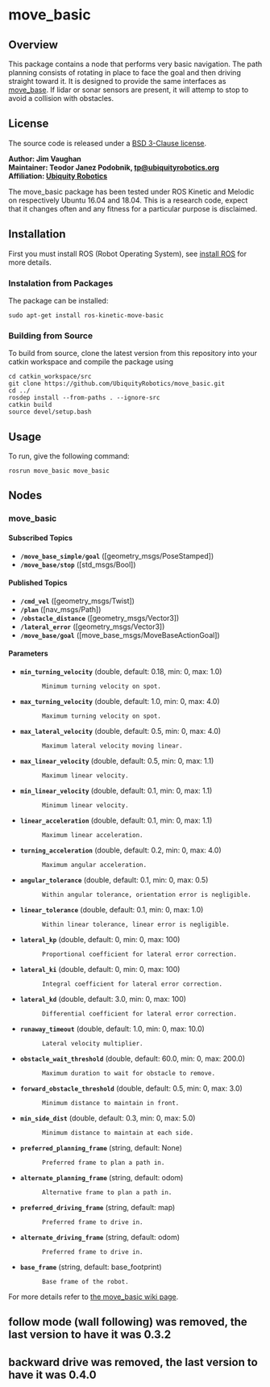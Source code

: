 
# move_basic

## Overview

This package contains a node that performs very basic navigation.
The path planning consists of rotating in place to face the goal and then
driving straight toward it.  It is designed to provide the same interfaces as
[move_base](http://wiki.ros.org/move_base). If lidar or sonar sensors are
present, it will attemp to stop to avoid a collision with obstacles.

## License

The source code is released under a [BSD 3-Clause license](LICENSE).

**Author: Jim Vaughan <br/>**
**Maintainer: Teodor Janez Podobnik, tp@ubiquityrobotics.org <br/>**
**Affiliation: [Ubiquity Robotics](www.ubiquityrobotics.org)**

The move_basic package has been tested under ROS Kinetic and Melodic on respectively Ubuntu 16.04 and 18.04. This is a research code, expect that it changes often and any fitness for a particular purpose is disclaimed.

## Installation

First you must install ROS (Robot Operating System),
see [install ROS](http://wiki.ros.org/ROS/Installation) for more details.

### Instalation from Packages

The package can be installed:

    sudo apt-get install ros-kinetic-move-basic

### Building from Source

To build from source, clone the latest version from this repository into your catkin workspace and compile the package using

    cd catkin_workspace/src
    git clone https://github.com/UbiquityRobotics/move_basic.git
    cd ../
    rosdep install --from-paths . --ignore-src
    catkin build
    source devel/setup.bash

## Usage

To run, give the following command:

    rosrun move_basic move_basic

## Nodes

### move_basic

#### Subscribed Topics

* **`/move_base_simple/goal`** ([geometry_msgs/PoseStamped])
* **`/move_base/stop`** ([std_msgs/Bool])

#### Published Topics

* **`/cmd_vel`** ([geometry_msgs/Twist])
* **`/plan`** ([nav_msgs/Path])
* **`/obstacle_distance`** ([geometry_msgs/Vector3])
* **`/lateral_error`** ([geometry_msgs/Vector3])
* **`/move_base/goal`** ([move_base_msgs/MoveBaseActionGoal])

#### Parameters

* **`min_turning_velocity`** (double, default: 0.18, min: 0, max: 1.0)

			Minimum turning velocity on spot.

* **`max_turning_velocity`** (double, default: 1.0, min: 0, max: 4.0)

			Maximum turning velocity on spot.

* **`max_lateral_velocity`** (double, default: 0.5, min: 0, max: 4.0)

			Maximum lateral velocity moving linear.

* **`max_linear_velocity`** (double, default: 0.5, min: 0, max: 1.1)

			Maximum linear velocity.

* **`min_linear_velocity`** (double, default: 0.1, min: 0, max: 1.1)

			Minimum linear velocity.

* **`linear_acceleration`** (double, default: 0.1, min: 0, max: 1.1)

			Maximum linear acceleration.

* **`turning_acceleration`** (double, default: 0.2, min: 0, max: 4.0)

			Maximum angular acceleration.

* **`angular_tolerance`** (double, default: 0.1, min: 0, max: 0.5)

			Within angular tolerance, orientation error is negligible.

* **`linear_tolerance`** (double, default: 0.1, min: 0, max: 1.0)

			Within linear tolerance, linear error is negligible.

* **`lateral_kp`** (double, default: 0, min: 0, max: 100)

			Proportional coefficient for lateral error correction.

* **`lateral_ki`** (double, default: 0, min: 0, max: 100)

			Integral coefficient for lateral error correction.

* **`lateral_kd`** (double, default: 3.0, min: 0, max: 100)

			Differential coefficient for lateral error correction.

* **`runaway_timeout`** (double, default: 1.0, min: 0, max: 10.0)

			Lateral velocity multiplier.

* **`obstacle_wait_threshold`** (double, default: 60.0, min: 0, max: 200.0)

			Maximum duration to wait for obstacle to remove.

* **`forward_obstacle_threshold`** (double, default: 0.5, min: 0, max: 3.0)

			Minimum distance to maintain in front.

* **`min_side_dist`** (double, default: 0.3, min: 0, max: 5.0)

			Minimum distance to maintain at each side.

* **`preferred_planning_frame`** (string, default: None)

			Preferred frame to plan a path in.

* **`alternate_planning_frame`** (string, default: odom)

			Alternative frame to plan a path in.

* **`preferred_driving_frame`** (string, default: map)

			Preferred frame to drive in.

* **`alternate_driving_frame`** (string, default: odom)

			Preferred frame to drive in.

* **`base_frame`** (string, default: base_footprint)

			Base frame of the robot.

For more details refer to [the move_basic wiki page](http://wiki.ros.org/move_basic).

## follow mode (wall following) was removed, the last version to have it was 0.3.2
## backward drive was removed, the last version to have it was 0.4.0